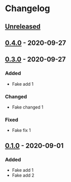 # Changelog

## [Unreleased]

## [0.4.0] - 2020-09-27

## [0.3.0] - 2020-09-27

### Added

-   Fake add 1

### Changed

-   Fake changed 1

### Fixed

-   Fake fix 1

## [0.1.0] - 2020-09-01

### Added

-   Fake add 1
-   Fake add 2

[unreleased]: https://github.com/Galileo-Galilei/gh-actions-playground/compare/0.1.0...HEAD

[0.1.0]: https://github.com/Galileo-Galilei/gh-actions-playground/releases/tag/0.1.0

[Unreleased]: https://github.com/Galileo-Galilei/gh-actions-playground/compare/0.4.0...HEAD

[0.4.0]: https://github.com/Galileo-Galilei/gh-actions-playground/compare/0.3.0...0.4.0

[0.3.0]: https://github.com/Galileo-Galilei/gh-actions-playground/compare/0.1.0...0.3.0
